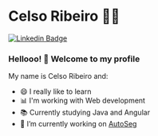 <!--
### Hi there 👋
**celsofilho82/celsofilho82** is a ✨ _special_ ✨ repository because its `README.md` (this file) appears on your GitHub profile.

Here are some ideas to get you started:

- 🔭 I’m currently working on ...
- 🌱 I’m currently learning ...
- 👯 I’m looking to collaborate on ...
- 🤔 I’m looking for help with ...
- 💬 Ask me about ...
- 📫 How to reach me: ...
- 😄 Pronouns: ...
- ⚡ Fun fact: ...
-->

# Celso Ribeiro :man_technologist:

[![Linkedin Badge](https://img.shields.io/badge/-LinkedIn-blue?style=flat-square&logo=Linkedin&logoColor=white&link=https://www.linkedin.com/in/celso-ribeiro-45589141/)](https://www.linkedin.com/in/celso-ribeiro-45589141/)

### Hellooo! 👋 Welcome to my profile

My name is Celso Ribeiro and:

 - 😄 I really like to learn
 - 📊 I'm working with Web development
 - 📚 Currently studying Java and Angular
 - 🔭 I’m currently working on [AutoSeg](https://www.autoseg.com/en)

